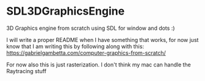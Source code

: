 # SDL3DGraphicsEngine
3D Graphics engine from scratch using SDL for window and dots :)

I will write a proper README when I have something that works, for now just know that I am writing this by following along with this: https://gabrielgambetta.com/computer-graphics-from-scratch/

For now also this is just rasterization. I don't think my mac can handle the Raytracing stuff
